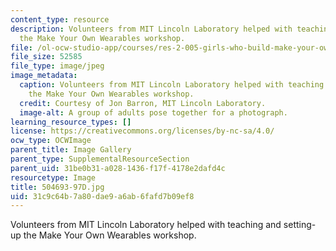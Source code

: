 ```yaml
---
content_type: resource
description: Volunteers from MIT Lincoln Laboratory helped with teaching and setting-up
  the Make Your Own Wearables workshop.
file: /ol-ocw-studio-app/courses/res-2-005-girls-who-build-make-your-own-wearables-workshop-spring-2015/31c9c64b7a80dae9a6ab6fafd7b09ef8_504693-97D.jpg
file_size: 52585
file_type: image/jpeg
image_metadata:
  caption: Volunteers from MIT Lincoln Laboratory helped with teaching and setting-up
    the Make Your Own Wearables workshop.
  credit: Courtesy of Jon Barron, MIT Lincoln Laboratory.
  image-alt: A group of adults pose together for a photograph.
learning_resource_types: []
license: https://creativecommons.org/licenses/by-nc-sa/4.0/
ocw_type: OCWImage
parent_title: Image Gallery
parent_type: SupplementalResourceSection
parent_uid: 31be0b31-a028-1436-f17f-4178e2dafd4c
resourcetype: Image
title: 504693-97D.jpg
uid: 31c9c64b-7a80-dae9-a6ab-6fafd7b09ef8
---
```

Volunteers from MIT Lincoln Laboratory helped with teaching and setting-up the Make Your Own Wearables workshop.